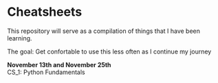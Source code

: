 # Cheatsheets

This repository will serve as a compilation of things that I have been learning. 

The goal: Get confortable to use this less often as I continue my journey


**November 13th and November 25th** <br/>
CS_1: Python Fundamentals
